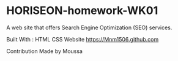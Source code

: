 # HORISEON-homework-WK01
A web site that offers Search Engine Optimization (SEO) services.

Built With :
HTML
CSS
Website
https://Mnm1506.github.com

Contribution
Made by Moussa
